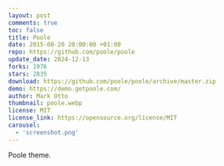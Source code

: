 ```yaml
---
layout: post
comments: true
toc: false
title: Poole
date: 2015-08-20 20:00:00 +01:00
repo: https://github.com/poole/poole
update_date: 2024-12-13
forks: 1976
stars: 2835
download: https://github.com/poole/poole/archive/master.zip
demo: https://demo.getpoole.com/
author: Mark Otto
thumbnail: poole.webp
license: MIT
license_link: https://opensource.org/license/MIT
carousel:
  - 'screenshot.png'
---
```


Poole theme.

